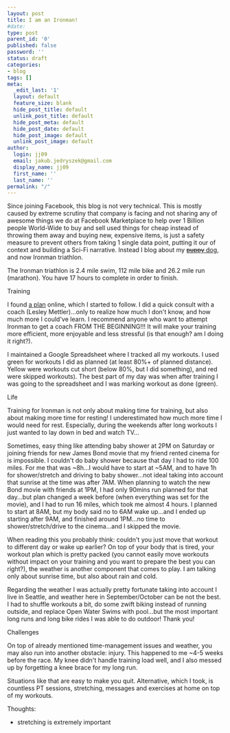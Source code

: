 ```yaml
---
layout: post
title: I am an Ironman!
#date: 
type: post
parent_id: '0'
published: false
password: ''
status: draft
categories:
- blog
tags: []
meta:
  _edit_last: '1'
  layout: default
  feature_size: blank
  hide_post_title: default
  unlink_post_title: default
  hide_post_meta: default
  hide_post_date: default
  hide_post_image: default
  unlink_post_image: default
author:
  login: jj09
  email: jakub.jedryszek@gmail.com
  display_name: jj09
  first_name: ''
  last_name: ''
permalink: "/"
---
```

<p><!-- wp:paragraph --></p>
<p>Since joining Facebook, this blog is not very technical. This is mostly caused by extreme scrutiny that company is facing and not sharing any of awesome things we do at Facebook Marketplace to help over 1 Billion people World-Wide to buy and sell used things for cheap instead of throwing them away and buying new, expensive items, is just a safety measure to prevent others from taking 1 single data point, putting it our of context and building a Sci-Fi narrative. Instead I blog about my <a href="https://jj09.net/puppy-tutorial/"><s>puppy</s> dog</a>, and now Ironman triathlon.</p>
<p><!-- /wp:paragraph --></p>
<p><!-- wp:paragraph --></p>
<p>The Ironman triathlon is 2.4 mile swim, 112 mile bike and 26.2 mile run (marathon). You have 17 hours to complete in order to finish.</p>
<p><!-- /wp:paragraph --></p>
<p><!-- wp:paragraph --></p>
<p>Training</p>
<p><!-- /wp:paragraph --></p>
<p><!-- wp:paragraph --></p>
<p>I found <a href="https://s3-eu-west-1.amazonaws.com/kpdocshare/Training_Plans/TRI38.First_Ironman.pdf">a plan</a> online, which I started to follow. I did a quick consult with a coach (Lesley Mettler)...only to realize how much I don't know, and how much more I could've learn. I recommend anyone who want to attempt Ironman to get a coach FROM THE BEGINNING!!! It will make your training more efficient, more enjoyable and less stressful (is that enough? am I doing it right?).</p>
<p><!-- /wp:paragraph --></p>
<p><!-- wp:paragraph --></p>
<p>I maintained a Google Spreadsheet where I tracked all my workouts. I used green for workouts I did as planned (at least 80%+ of planned distance). Yellow were workouts cut short (below 80%, but I did something), and red were skipped workouts). The best part of my day was when after training I was going to the spreadsheet and I was marking workout as done (green).</p>
<p><!-- /wp:paragraph --></p>
<p><!-- wp:paragraph --></p>
<p>Life</p>
<p><!-- /wp:paragraph --></p>
<p><!-- wp:paragraph --></p>
<p>Training for Ironman is not only about making time for training, but also about making more time for resting! I underestimated how much more time I would need for rest. Especially, during the weekends after long workouts I just wanted to lay down in bed and watch TV...</p>
<p><!-- /wp:paragraph --></p>
<p><!-- wp:paragraph --></p>
<p>Sometimes, easy thing like attending baby shower at 2PM on Saturday or joining friends for new James Bond movie that my friend rented cinema for is impossible. I couldn't do baby shower because that day I had to ride 100 miles. For me that was ~8h...I would have to start at ~5AM, and to have 1h for shower/stretch and driving to baby shower...not ideal taking into account that sunrise at the time was after 7AM. When planning to watch the new Bond movie with friends at 1PM, I had only 90mins run planned for that day...but plan changed a week before (when everything was set for the movie), and I had to run 16 miles, which took me almost 4 hours. I planned to start at 8AM, but my body said no to 6AM wake up...and I ended up starting after 9AM, and finished around 1PM...no time to shower/stretch/drive to the cinema...and I skipped the movie.</p>
<p><!-- /wp:paragraph --></p>
<p><!-- wp:paragraph --></p>
<p>When reading this you probably think: couldn't you just move that workout to different day or wake up earlier? On top of your body that is tired, your workout plan which is pretty packed (you cannot easily move workouts without impact on your training and you want to prepare the best you can right?), the weather is another component that comes to play. I am talking only about sunrise time, but also about rain and cold.</p>
<p><!-- /wp:paragraph --></p>
<p><!-- wp:paragraph --></p>
<p>Regarding the weather I was actually pretty fortunate taking into account I live in Seattle, and weather here in September/October can be not the best. I had to shuffle workouts a bit, do some zwift biking instead of running outside, and replace Open Water Swims with pool...but the most important long runs and long bike rides I was able to do outdoor! Thank you!</p>
<p><!-- /wp:paragraph --></p>
<p><!-- wp:paragraph --></p>
<p>Challenges</p>
<p><!-- /wp:paragraph --></p>
<p><!-- wp:paragraph --></p>
<p>On top of already mentioned time-management issues and weather, you may also run into another obstacle: injury. This happened to me ~4-5 weeks before the race. My knee didn't handle training load well, and I also messed up by forgetting a knee brace for my long run.</p>
<p><!-- /wp:paragraph --></p>
<p><!-- wp:paragraph --></p>
<p>Situations like that are easy to make you quit. Alternative, which I took, is countless PT sessions, stretching, messages and exercises at home on top of my workouts.</p>
<p><!-- /wp:paragraph --></p>
<p><!-- wp:paragraph --></p>
<p>Thoughts:</p>
<p><!-- /wp:paragraph --></p>
<p><!-- wp:list --></p>
<ul>
<li>stretching is extremely important</li>
</ul>
<p><!-- /wp:list --></p>
